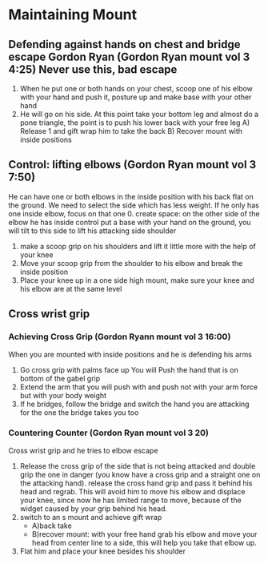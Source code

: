 # Maintaining Mount

## Defending against hands  on chest and bridge  escape Gordon Ryan (Gordon Ryan mount vol 3 4:25) Never use this, bad escape
1. When he put one or both hands on your chest, scoop one of his elbow with your hand and push it, posture up and make base with your other hand
2. He will go on his side. At this point take your bottom leg and almost do a pone triangle, the point is to push his lower back with your free leg
   A) Release 1 and gift wrap him to take the back
   B) Recover mount with inside positions

## Control: lifting elbows (Gordon Ryan mount vol 3 7:50)
   He can have one or both elbows in the inside position with his back flat on the ground. We need to select the side which has less weight. If he only has one inside elbow, focus on that one
0. create space: on the other side of the elbow he has inside control put a base with your hand on the ground, you will tilt to this side to lift his attacking side shoulder
1. make a scoop grip on his shoulders and lift it little more with the help of your knee
2. Move your scoop grip from the shoulder to his elbow and break the inside position
3. Place your knee up in a one side high mount, make sure your knee and his elbow are at the same level


## Cross wrist grip
 ### Achieving Cross Grip (Gordon Ryann mount vol 3 16:00)
   When you are mounted with inside positions and he is defending his arms
   1. Go cross grip with palms face up
      You will Push the hand that is on bottom of the gabel grip
   2. Extend the arm that you will push with and push not with your arm force but with your body weight
   3. If he bridges, follow the bridge and switch the hand you are attacking for the one the bridge takes you too

 ### Countering Counter (Gordon Ryan mount vol 3 20)
   Cross wrist grip and he tries to elbow escape  
  1. Release the cross grip of the side that is not being attacked and double grip the one in danger (you know have a cross grip and a straight one on the attacking hand). release the cross hand grip and pass it behind his head and regrab. This will avoid him to move his elbow and displace your knee, since now he has límited range to move, because of the widget caused by your grip behind his head.
  2. switch to an s mount and achieve gift wrap
     - A)back take
     - B)recover mount:  with your free hand grab his elbow and move your head from center line to a side, this will help you take that elbow up.
  3. Flat him and  place your knee besides his shoulder

